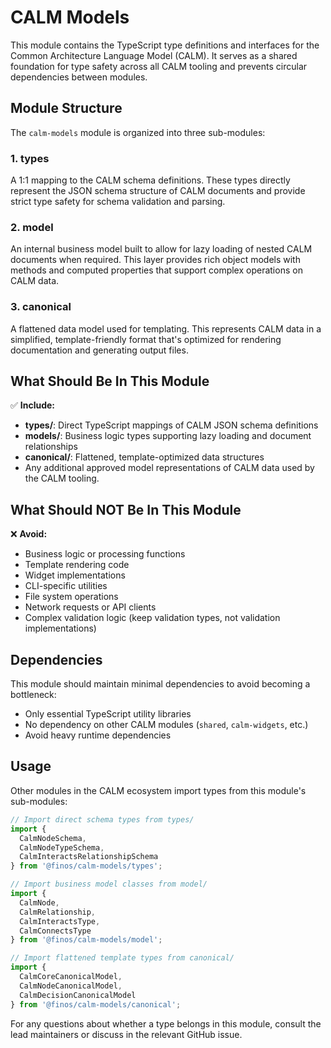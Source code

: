 # CALM Models

This module contains the TypeScript type definitions and interfaces for the Common Architecture Language Model (CALM). It serves as a shared foundation for type safety across all CALM tooling and prevents circular dependencies between modules.

## Module Structure

The `calm-models` module is organized into three sub-modules:

### 1. **types**
A 1:1 mapping to the CALM schema definitions. These types directly represent the JSON schema structure of CALM documents and provide strict type safety for schema validation and parsing.

### 2. **model** 
An internal business model built to allow for lazy loading of nested CALM documents when required. This layer provides rich object models with methods and computed properties that support complex operations on CALM data.

### 3. **canonical**
A flattened data model used for templating. This represents CALM data in a simplified, template-friendly format that's optimized for rendering documentation and generating output files.

## What Should Be In This Module

✅ **Include:**
- **types/**: Direct TypeScript mappings of CALM JSON schema definitions
- **models/**: Business logic types supporting lazy loading and document relationships
- **canonical/**: Flattened, template-optimized data structures
- Any additional approved model representations of CALM data used by the CALM tooling.

## What Should NOT Be In This Module
❌ **Avoid:**
- Business logic or processing functions
- Template rendering code
- Widget implementations
- CLI-specific utilities
- File system operations
- Network requests or API clients
- Complex validation logic (keep validation types, not validation implementations)

## Dependencies

This module should maintain minimal dependencies to avoid becoming a bottleneck:
- Only essential TypeScript utility libraries
- No dependency on other CALM modules (`shared`, `calm-widgets`, etc.)
- Avoid heavy runtime dependencies

## Usage

Other modules in the CALM ecosystem import types from this module's sub-modules:

```typescript
// Import direct schema types from types/
import { 
  CalmNodeSchema, 
  CalmNodeTypeSchema, 
  CalmInteractsRelationshipSchema 
} from '@finos/calm-models/types';

// Import business model classes from model/
import { 
  CalmNode, 
  CalmRelationship, 
  CalmInteractsType,
  CalmConnectsType 
} from '@finos/calm-models/model';

// Import flattened template types from canonical/
import { 
  CalmCoreCanonicalModel, 
  CalmNodeCanonicalModel, 
  CalmDecisionCanonicalModel 
} from '@finos/calm-models/canonical';
```

For any questions about whether a type belongs in this module, consult the lead maintainers or discuss in the relevant GitHub issue.
